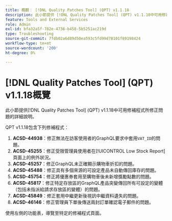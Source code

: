 ```yaml
---
title: 概觀： [!DNL Quality Patches Tool] (QPT) v1.1.18
description: 此小節提供 [!DNL Quality Patches Tool] (QPT) v1.1.18中可用修補程式所修正問題的詳細說明。
feature: Tools and External Services
role: Admin
exl-id: bfa32a5f-782e-4736-b458-5b5251ac219d
type: Troubleshooting
source-git-commit: 7fdb02a6d89d50ea593c5fd99d78101f89198424
workflow-type: tm+mt
source-wordcount: '200'
ht-degree: 0%

---
```


# [!DNL Quality Patches Tool] (QPT) v1.1.18概覽

此小節提供[!DNL Quality Patches Tool] (QPT) v1.1.18中可用修補程式所修正問題的詳細說明。

QPT v1.1.18包含下列修補程式：

1. **ACSD-44938**：修正無法在訪客使用者的GraphQL要求中套用`VAT_ID`的問題。
1. **ACSD-45255**：修正受限管理員使用者在[!UICONTROL Low Stock Report]頁面上的例外狀況。
1. **ACSD-45257**：修正GraphQL未正確顯示購物車折扣的問題。
1. **ACSD-45488**：修正具有多個來源的可設定產品未自動傳回庫存的問題。
1. **ACSD-45754**：修正將優惠券套用至購物車後未新增獎勵點數的問題。
1. **ACSD-45817**：修正特定存放區的GraphQL產品突變傳回所有可設定的變體（包括未指派給請求存放區的變體）的問題。
1. **ACSD-45849**：修正套用中繼更新後視訊中繼資料遺失的問題。
1. **ACSD-46146**：修正管理員下單後傳送兩封訂單確認電子郵件的問題。

使用左側的功能表，導覽至特定的修補程式頁面。
